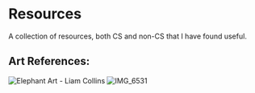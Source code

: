 # Resources
A collection of resources, both CS and non-CS that I have found useful.

## Art References:

![Elephant Art - Liam Collins](/Users/liamcollins/Downloads/IMG_6531.jpg "Elephant Art")
![IMG_6531](https://user-images.githubusercontent.com/54238206/154375854-df36da6c-c97c-4889-8ac6-c5e0708436d5.jpg)

